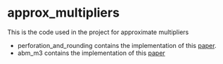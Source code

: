 # approx_multipliers
This is the code used in the project for approximate multipliers

  - perforation_and_rounding contains the implementation of this [paper](https://www.researchgate.net/publication/326949082_Walking_through_the_Energy-Error_Pareto_Frontier_of_Approximate_Multipliers). 
  - abm_m3 contains the implementation of this [paper](https://ieeexplore.ieee.org/document/8753550)
  
  
  
